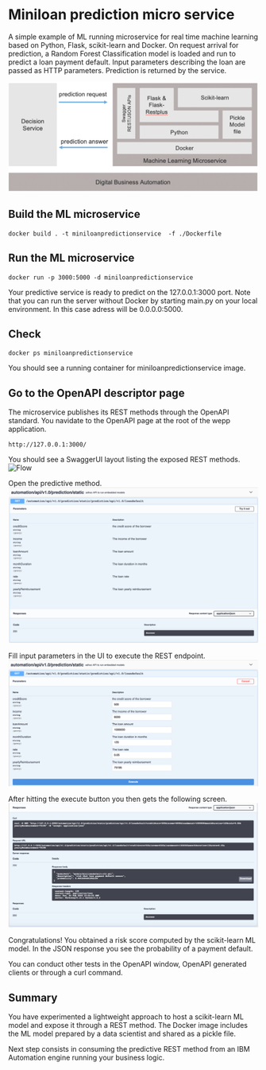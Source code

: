 # Miniloan prediction micro service

A simple example of ML running microservice for real time machine learning based on Python, Flask, scikit-learn and Docker.
On request arrival for prediction, a Random Forest Classification model is loaded and run to predict a loan payment default.
Input parameters describing the loan are passed as HTTP parameters. Prediction is returned by the service.

 ![Flow](../docs/images/ml-model-pickle-microservice-architecture.png "ML microservice stack")
 
## Build the ML microservice
```console
docker build . -t miniloanpredictionservice  -f ./Dockerfile
```
## Run the ML microservice
```console
docker run -p 3000:5000 -d miniloanpredictionservice 
```
Your predictive service is ready to predict on the 127.0.0.1:3000 port.
Note that you can run the server without Docker by starting main.py on your local environment. In this case adress will be 0.0.0.0:5000.

## Check
```console
docker ps miniloanpredictionservice 
```
You should see a running container for miniloanpredictionservice image.

## Go to the OpenAPI descriptor page
The microservice publishes its REST methods through the OpenAPI standard.
You navidate to the OpenAPI page at the root of the wepp application.
```console
http://127.0.0.1:3000/ 
```
You should see a SwaggerUI layout listing the exposed REST methods.
![Flow](../docs/images/ml-model-stating-hosting-screen-1.png "OpenAPI menu")

Open the predictive method.
![Flow](../docs/images/ml-model-stating-hosting-screen-2.png "Predictive method")

Fill input parameters in the UI to execute the REST endpoint.
![Flow](../docs/images/ml-model-stating-hosting-screen-3.png "Prediction inputs")

After hitting the execute button you then gets the following screen.
![Flow](../docs/images/ml-model-stating-hosting-screen-4.png "Prediction results")

Congratulations! You obtained a risk score computed by the scikit-learn ML model.
In the JSON response you see the probability of a payment default.

You can conduct other tests in the OpenAPI window, OpenAPI generated clients or through a curl command.

## Summary
You have experimented a lightweight approach to host a scikit-learn ML model and expose it through a REST method.
The Docker image includes the ML model prepared by a data scientist and shared as a pickle file.

Next step consists in consuming the predictive REST method from an IBM Automation engine running your business logic.

